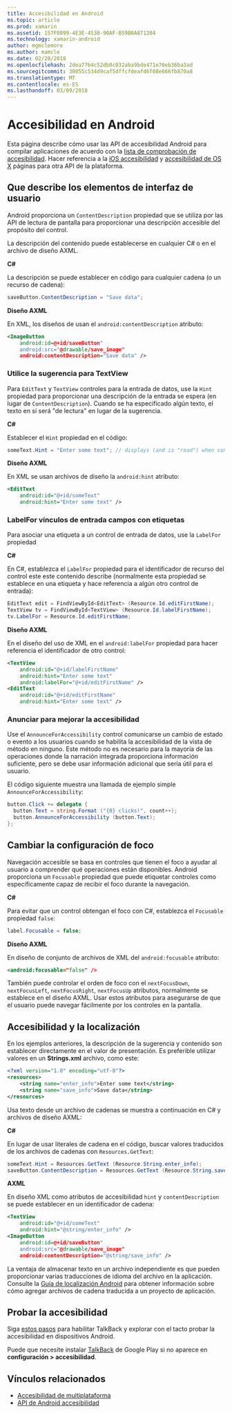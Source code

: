```yaml
---
title: Accesibilidad en Android
ms.topic: article
ms.prod: xamarin
ms.assetid: 157F0899-4E3E-4538-90AF-B59B8A871204
ms.technology: xamarin-android
author: mgmclemore
ms.author: mamcle
ms.date: 02/28/2018
ms.openlocfilehash: 2dea77b4c52db0c032aba9bde471e76eb36ba3ad
ms.sourcegitcommit: 30055c534d9caf5dffcfdeafd6f08e666fb870a8
ms.translationtype: MT
ms.contentlocale: es-ES
ms.lasthandoff: 03/09/2018
---
```

# <a name="accessibility-on-android"></a>Accesibilidad en Android

Esta página describe cómo usar las API de accesibilidad Android para compilar aplicaciones de acuerdo con la [lista de comprobación de accesibilidad](~/cross-platform/app-fundamentals/accessibility.md).
Hacer referencia a la [iOS accesibilidad](~/ios/app-fundamentals/accessibility.md) y [accesibilidad de OS X](~/mac/app-fundamentals/accessibility.md) páginas para otra API de la plataforma.


## <a name="describing-ui-elements"></a>Que describe los elementos de interfaz de usuario

Android proporciona un `ContentDescription` propiedad que se utiliza por las API de lectura de pantalla para proporcionar una descripción accesible del propósito del control.

La descripción del contenido puede establecerse en cualquier C# o en el archivo de diseño AXML.

**C#**

La descripción se puede establecer en código para cualquier cadena (o un recurso de cadena):

```csharp
saveButton.ContentDescription = "Save data";
```

**Diseño AXML**

En XML, los diseños de usan el `android:contentDescription` atributo:

```xml
<ImageButton
    android:id=@+id/saveButton"
    android:src="@drawable/save_image"
    android:contentDescription="Save data" />
```

### <a name="use-hint-for-textview"></a>Utilice la sugerencia para TextView

Para `EditText` y `TextView` controles para la entrada de datos, use la `Hint` propiedad para proporcionar una descripción de la entrada se espera (en lugar de `ContentDescription`).
Cuando se ha especificado algún texto, el texto en sí será "de lectura" en lugar de la sugerencia.

**C#**

Establecer el `Hint` propiedad en el código:

```csharp
someText.Hint = "Enter some text"; // displays (and is "read") when control is empty
```

**Diseño AXML**

En XML se usan archivos de diseño la `android:hint` atributo:

```xml
<EditText
    android:id="@+id/someText"
    android:hint="Enter some text" />
```


### <a name="labelfor-links-input-fields-with-labels"></a>LabelFor vínculos de entrada campos con etiquetas

Para asociar una etiqueta a un control de entrada de datos, use la `LabelFor` propiedad

**C#**

En C#, establezca el `LabelFor` propiedad para el identificador de recurso del control este este contenido describe (normalmente esta propiedad se establece en una etiqueta y hace referencia a algún otro control de entrada):

```csharp
EditText edit = FindViewById<EditText> (Resource.Id.editFirstName);
TextView tv = FindViewById<TextView> (Resource.Id.labelFirstName);
tv.LabelFor = Resource.Id.editFirstName;
```

**Diseño AXML**

En el diseño del uso de XML en el `android:labelFor` propiedad para hacer referencia el identificador de otro control:

```xml
<TextView
    android:id="@+id/labelFirstName"
    android:hint="Enter some text"
    android:labelFor="@+id/editFirstName" />
<EditText
    android:id="@+id/editFirstName"
    android:hint="Enter some text" />
```

### <a name="announce-for-accessibility"></a>Anunciar para mejorar la accesibilidad

Use el `AnnounceForAccessibility` control comunicarse un cambio de estado o evento a los usuarios cuando se habilita la accesibilidad de la vista de método en ninguno. Este método no es necesario para la mayoría de las operaciones donde la narración integrada proporciona información suficiente, pero se debe usar información adicional que sería útil para el usuario.

El código siguiente muestra una llamada de ejemplo simple `AnnounceForAccessibility`:

```csharp
button.Click += delegate {
  button.Text = string.Format ("{0} clicks!", count++);
  button.AnnounceForAccessibility (button.Text);
};
```

## <a name="changing-focus-settings"></a>Cambiar la configuración de foco

Navegación accesible se basa en controles que tienen el foco a ayudar al usuario a comprender qué operaciones están disponibles. Android proporciona un `Focusable` propiedad que puede etiquetar controles como específicamente capaz de recibir el foco durante la navegación.

**C#**

Para evitar que un control obtengan el foco con C#, establezca el `Focusable` propiedad `false`:

```csharp
label.Focusable = false;
```

**Diseño AXML**

En diseño de conjunto de archivos de XML del `android:focusable` atributo:

```xml
<android:focusable="false" />
```

También puede controlar el orden de foco con el `nextFocusDown`, `nextFocusLeft`, `nextFocusRight`, `nextFocusUp` atributos, normalmente se establece en el diseño AXML. Usar estos atributos para asegurarse de que el usuario puede navegar fácilmente por los controles en la pantalla.


## <a name="accessibility-and-localization"></a>Accesibilidad y la localización

En los ejemplos anteriores, la descripción de la sugerencia y contenido son establecer directamente en el valor de presentación. Es preferible utilizar valores en un **Strings.xml** archivo, como este:

```xml
<?xml version="1.0" encoding="utf-8"?>
<resources>
    <string name="enter_info">Enter some text</string>
    <string name="save_info">Save data</string>
</resources>
```

Usa texto desde un archivo de cadenas se muestra a continuación en C# y archivos de diseño AXML:

**C#**

En lugar de usar literales de cadena en el código, buscar valores traducidos de los archivos de cadenas con `Resources.GetText`:

```csharp
someText.Hint = Resources.GetText (Resource.String.enter_info);
saveButton.ContentDescription = Resources.GetText (Resource.String.save_info);
```

**AXML**

En diseño XML como atributos de accesibilidad `hint` y `contentDescription` se puede establecer en un identificador de cadena:

```xml
<TextView
    android:id="@+id/someText"
    android:hint="@string/enter_info" />
<ImageButton
    android:id=@+id/saveButton"
    android:src="@drawable/save_image"
    android:contentDescription="@string/save_info" />
```

La ventaja de almacenar texto en un archivo independiente es que pueden proporcionar varias traducciones de idioma del archivo en la aplicación. Consulte la [Guía de localización Android](~/android/app-fundamentals/localization.md) para obtener información sobre cómo agregar archivos de cadena traducida a un proyecto de aplicación.


## <a name="testing-accessibility"></a>Probar la accesibilidad

Siga [estos pasos](http://developer.android.com/training/accessibility/testing.html#how-to) para habilitar TalkBack y explorar con el tacto probar la accesibilidad en dispositivos Android.

Puede que necesite instalar [TalkBack](https://play.google.com/store/apps/details?id=com.google.android.marvin.talkback) de Google Play si no aparece en **configuración > accesibilidad**.


## <a name="related-links"></a>Vínculos relacionados

- [Accesibilidad de multiplataforma](~/cross-platform/app-fundamentals/accessibility.md)
- [API de Android accesibilidad](http://developer.android.com/guide/topics/ui/accessibility/index.html)
